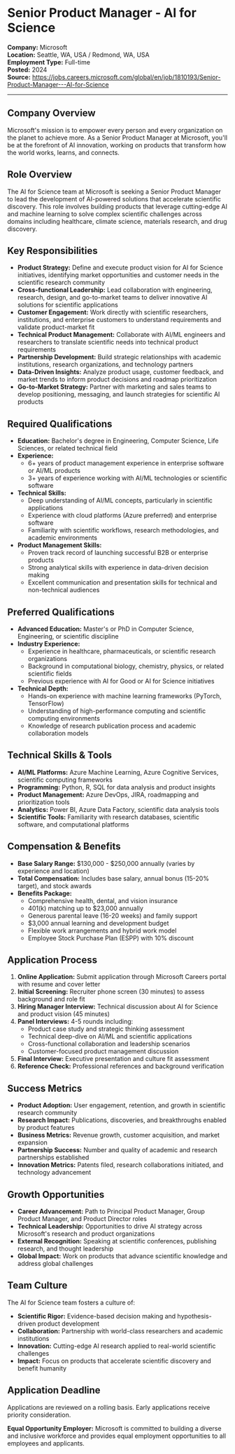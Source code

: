 # Senior Product Manager - AI for Science
**Company:** Microsoft  
**Location:** Seattle, WA, USA / Redmond, WA, USA  
**Employment Type:** Full-time  
**Posted:** 2024  
**Source:** https://jobs.careers.microsoft.com/global/en/job/1810193/Senior-Product-Manager---AI-for-Science

---

## Company Overview
Microsoft's mission is to empower every person and every organization on the planet to achieve more. As a Senior Product Manager at Microsoft, you'll be at the forefront of AI innovation, working on products that transform how the world works, learns, and connects.

## Role Overview
The AI for Science team at Microsoft is seeking a Senior Product Manager to lead the development of AI-powered solutions that accelerate scientific discovery. This role involves building products that leverage cutting-edge AI and machine learning to solve complex scientific challenges across domains including healthcare, climate science, materials research, and drug discovery.

## Key Responsibilities
- **Product Strategy:** Define and execute product vision for AI for Science initiatives, identifying market opportunities and customer needs in the scientific research community
- **Cross-functional Leadership:** Lead collaboration with engineering, research, design, and go-to-market teams to deliver innovative AI solutions for scientific applications
- **Customer Engagement:** Work directly with scientific researchers, institutions, and enterprise customers to understand requirements and validate product-market fit
- **Technical Product Management:** Collaborate with AI/ML engineers and researchers to translate scientific needs into technical product requirements
- **Partnership Development:** Build strategic relationships with academic institutions, research organizations, and technology partners
- **Data-Driven Insights:** Analyze product usage, customer feedback, and market trends to inform product decisions and roadmap prioritization
- **Go-to-Market Strategy:** Partner with marketing and sales teams to develop positioning, messaging, and launch strategies for scientific AI products

## Required Qualifications
- **Education:** Bachelor's degree in Engineering, Computer Science, Life Sciences, or related technical field
- **Experience:** 
  - 6+ years of product management experience in enterprise software or AI/ML products
  - 3+ years of experience working with AI/ML technologies or scientific software
- **Technical Skills:**
  - Deep understanding of AI/ML concepts, particularly in scientific applications
  - Experience with cloud platforms (Azure preferred) and enterprise software
  - Familiarity with scientific workflows, research methodologies, and academic environments
- **Product Management Skills:**
  - Proven track record of launching successful B2B or enterprise products
  - Strong analytical skills with experience in data-driven decision making
  - Excellent communication and presentation skills for technical and non-technical audiences

## Preferred Qualifications
- **Advanced Education:** Master's or PhD in Computer Science, Engineering, or scientific discipline
- **Industry Experience:**
  - Experience in healthcare, pharmaceuticals, or scientific research organizations
  - Background in computational biology, chemistry, physics, or related scientific fields
  - Previous experience with AI for Good or AI for Science initiatives
- **Technical Depth:**
  - Hands-on experience with machine learning frameworks (PyTorch, TensorFlow)
  - Understanding of high-performance computing and scientific computing environments
  - Knowledge of research publication process and academic collaboration models

## Technical Skills & Tools
- **AI/ML Platforms:** Azure Machine Learning, Azure Cognitive Services, scientific computing frameworks
- **Programming:** Python, R, SQL for data analysis and product insights
- **Product Management:** Azure DevOps, JIRA, roadmapping and prioritization tools
- **Analytics:** Power BI, Azure Data Factory, scientific data analysis tools
- **Scientific Tools:** Familiarity with research databases, scientific software, and computational platforms

## Compensation & Benefits
- **Base Salary Range:** $130,000 - $250,000 annually (varies by experience and location)
- **Total Compensation:** Includes base salary, annual bonus (15-20% target), and stock awards
- **Benefits Package:**
  - Comprehensive health, dental, and vision insurance
  - 401(k) matching up to $23,000 annually
  - Generous parental leave (16-20 weeks) and family support
  - $3,000 annual learning and development budget
  - Flexible work arrangements and hybrid work model
  - Employee Stock Purchase Plan (ESPP) with 10% discount

## Application Process
1. **Online Application:** Submit application through Microsoft Careers portal with resume and cover letter
2. **Initial Screening:** Recruiter phone screen (30 minutes) to assess background and role fit
3. **Hiring Manager Interview:** Technical discussion about AI for Science and product vision (45 minutes)
4. **Panel Interviews:** 4-5 rounds including:
   - Product case study and strategic thinking assessment
   - Technical deep-dive on AI/ML and scientific applications
   - Cross-functional collaboration and leadership scenarios
   - Customer-focused product management discussion
5. **Final Interview:** Executive presentation and culture fit assessment
6. **Reference Check:** Professional references and background verification

## Success Metrics
- **Product Adoption:** User engagement, retention, and growth in scientific research community
- **Research Impact:** Publications, discoveries, and breakthroughs enabled by product features
- **Business Metrics:** Revenue growth, customer acquisition, and market expansion
- **Partnership Success:** Number and quality of academic and research partnerships established
- **Innovation Metrics:** Patents filed, research collaborations initiated, and technology advancement

## Growth Opportunities
- **Career Advancement:** Path to Principal Product Manager, Group Product Manager, and Product Director roles
- **Technical Leadership:** Opportunities to drive AI strategy across Microsoft's research and product organizations
- **External Recognition:** Speaking at scientific conferences, publishing research, and thought leadership
- **Global Impact:** Work on products that advance scientific knowledge and address global challenges

## Team Culture
The AI for Science team fosters a culture of:
- **Scientific Rigor:** Evidence-based decision making and hypothesis-driven product development
- **Collaboration:** Partnership with world-class researchers and academic institutions
- **Innovation:** Cutting-edge AI research applied to real-world scientific challenges
- **Impact:** Focus on products that accelerate scientific discovery and benefit humanity

## Application Deadline
Applications are reviewed on a rolling basis. Early applications receive priority consideration.

**Equal Opportunity Employer:** Microsoft is committed to building a diverse and inclusive workforce and provides equal employment opportunities to all employees and applicants.